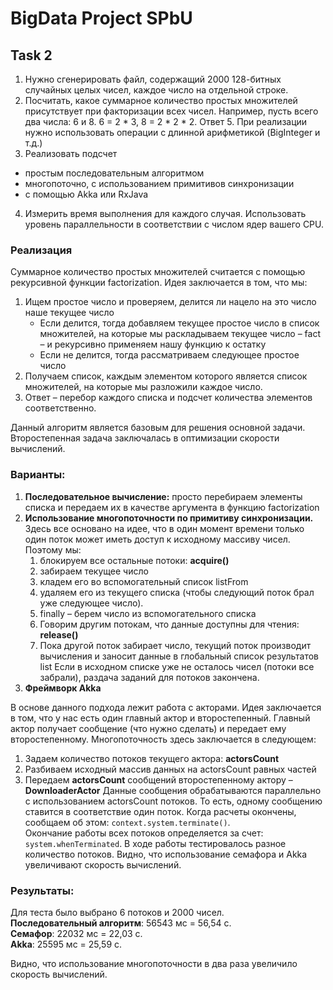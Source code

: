 # BigData Project SPbU  
## Task 2  
1.	Нужно сгенерировать файл, содержащий 2000 128-битных случайных целых чисел, каждое число на отдельной строке.  
2.	Посчитать, какое суммарное количество простых множителей присутствует при факторизации всех чисел. Например, пусть всего два числа: 6 и 8. 6 = 2 * 3, 8 = 2 * 2 * 2. Ответ 5. При реализации нужно использовать операции с длинной арифметикой (BigInteger и т.д.)  
3.	Реализовать подсчет  
- простым последовательным алгоритмом  
- многопоточно, с использованием примитивов синхронизации  
- с помощью Akka или RxJava   
4.	Измерить время выполнения для каждого случая. Использовать уровень параллельности в соответствии с числом ядер вашего CPU.  
### Реализация  
Суммарное количество простых множителей считается с помощью рекурсивной функции factorization. Идея заключается в том, что мы:  
1.  Ищем простое число и проверяем, делится ли нацело на это число наше текущее число  
	  - Если делится, тогда добавляем текущее простое число в список множителей, на которые мы раскладываем текущее число – fact – и рекурсивно применяем нашу функцию к остатку
	  - Если не делится, тогда рассматриваем следующее простое число  
2.  Получаем список, каждым элементом которого является список множителей, на которые мы разложили каждое число.  
3.  Ответ – перебор каждого списка и подсчет количества элементов соответственно.    

Данный алгоритм является базовым для решения основной задачи.  
Второстепенная задача заключалась в оптимизации скорости вычислений.
### Варианты:
  1.  **Последовательное вычисление:** просто перебираем элементы списка и передаем их в качестве аргумента в функцию factorization
  2.  **Использование многопоточности по примитиву синхронизации.**  
    Здесь все основано на идее, что в один момент времени только один поток может иметь доступ к исходному массиву чисел. 
    Поэтому мы:   
      1.  блокируем все остальные потоки: **acquire()**
      2.  забираем текущее число
      3.  кладем его во вспомогательный список listFrom 
      4.  удаляем его из текущего списка (чтобы следующий поток брал уже следующее число).
      5.  finally – берем число из вспомогательного списка
      6.  Говорим другим потокам, что данные доступны для чтения: **release()**
      7.  Пока другой поток забирает число, текущий поток производит вычисления и заносит данные в глобальный список результатов list
      Если в исходном списке уже не осталось чисел (потоки все забрали), раздача заданий для потоков закончена. 
  3.  **Фреймворк Akka** 
   
В основе данного подхода лежит работа с акторами. Идея заключается в том, что у нас есть  один главный актор и второстепенный. Главный актор получает сообщение (что нужно сделать) и передает ему второстепенному. Многопоточность здесь заключается в следующем:   
1.  Задаем количество потоков текущего актора: **actorsCount**
2.  Разбиваем исходный массив данных на actorsCount равных частей
3.  Передаем **actorsCount** сообщений второстепенному актору – **DownloaderActor**
Данные сообщения обрабатываются параллельно с использованием actorsCount потоков. То есть, одному сообщению ставится в соответствие один поток.
Когда расчеты окончены, сообщаем об этом: `context.system.terminate()`.  
Окончание работы всех потоков определяется за счет: `system.whenTerminated`.
В ходе работы тестировалось разное количество потоков. Видно, что использование семафора и Akka увеличивают скорость вычислений.

### Результаты:
  Для теста было выбрано 6 потоков и 2000 чисел.  
**Последовательный алгоритм**: 56543 мс = 56,54 c.  
**Семафор**: 22032 мс = 22,03 c.  
**Akka**: 25595 мс =  25,59 c.  

Видно, что использование многопоточности в два раза увеличило скорость вычислений.
